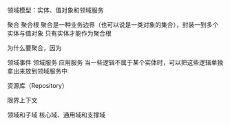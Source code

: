 领域模型：实体、值对象和领域服务


聚合  聚合根 
聚合是一种业务边界（也可以说是一类对象的集合），封装一到多个实体与值对象
只有实体才能作为聚合根

为什么要聚合，因为


领域事件 领域服务 应用服务
当一些逻辑不属于某个实体时，可以把这些逻辑单独拿出来放到领域服务中

资源库（Repository）



限界上下文

领域和子域   核心域、通用域和支撑域
